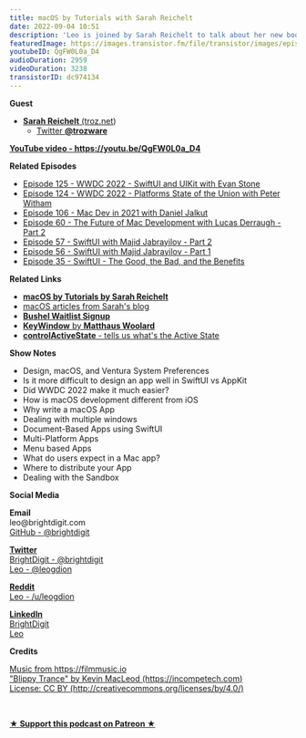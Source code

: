 ```yaml
---
title: macOS by Tutorials with Sarah Reichelt
date: 2022-09-04 10:51
description: 'Leo is joined by Sarah Reichelt to talk about her new book "macOS by Tutorials", SwiftUI on the Mac, recent design changes on macOS, differences with iOS development, Electron and macOS development in general. '
featuredImage: https://images.transistor.fm/file/transistor/images/episode/1012343/full_1662249486-artwork.jpg
youtubeID: QgFW0L0a_D4
audioDuration: 2959
videoDuration: 3238
transistorID: dc974134
---
```

<p><b>Guest</b></p><ul><li>
<a href="https://troz.net"><strong>Sarah Reichelt</strong> (troz.net</a>)<ul><li><a href="https://twitter.com/trozware">Twitter <strong>@trozware</strong></a></li></ul>
</li></ul><p><a href="https://youtu.be/QgFW0L0a_D4"><strong>YouTube video - https://youtu.be/QgFW0L0a_D4</strong></a></p><p><b>Related Episodes</b></p><ul>
<li><a href="https://share.transistor.fm/s/5d79ba10">Episode 125 - WWDC 2022 - SwiftUI and UIKit with Evan Stone</a></li>
<li><a href="https://share.transistor.fm/s/1d2a748c">Episode 124 - WWDC 2022 - Platforms State of the Union with Peter Witham</a></li>
<li><a href="https://share.transistor.fm/s/b9cde87e">Episode 106 - Mac Dev in 2021 with Daniel Jalkut</a></li>
<li><a href="https://share.transistor.fm/s/c73ba3e5">Episode 60 - The Future of Mac Development with Lucas Derraugh - Part 2</a></li>
<li><a href="https://share.transistor.fm/s/dfb18c54">Episode 57 - SwiftUI with Majid Jabrayilov - Part 2</a></li>
<li><a href="https://share.transistor.fm/s/44dc8297">Episode 56 - SwiftUI with Majid Jabrayilov - Part 1</a></li>
<li><a href="https://share.transistor.fm/s/03051561">Episode 35 - SwiftUI - The Good, the Bad, and the Benefits</a></li>
</ul><p><b>Related Links</b></p><ul>
<li><a href="https://www.raywenderlich.com/books/macos-by-tutorials"><strong>macOS by Tutorials by Sarah Reichelt</strong></a></li>
<li><a href="https://troz.net/tags/mac/">macOS articles from Sarah's blog</a></li>
<li><a href="https://getbushel.app"><strong>Bushel Waitlist Signup</strong></a></li>
<li><a href="https://swiftpackageindex.com/hishnash/KeyWindow"><strong>KeyWindow</strong> by <strong>Matthaus Woolard</strong></a></li>
<li><a href="https://developer.apple.com/documentation/swiftui/environmentvalues/controlactivestate"><strong>controlActiveState</strong> - tells us what's the Active State</a></li>
</ul><p><b>Show Notes</b></p><ul>
<li>Design, macOS, and Ventura System Preferences</li>
<li>Is it more difficult to design an app well in SwiftUI vs AppKit</li>
<li>Did WWDC 2022 make it much easier?</li>
<li>How is macOS development different from iOS</li>
<li>Why write a macOS App</li>
<li>Dealing with multiple windows</li>
<li>Document-Based Apps using SwiftUI</li>
<li>Multi-Platform Apps</li>
<li>Menu based Apps</li>
<li>What do users expect in a Mac app?</li>
<li>Where to distribute your App</li>
<li>Dealing with the Sandbox</li>
</ul><p><b>Social Media</b></p><p><strong>Email</strong><br>leo@brightdigit.com<br><a href="https://github.com/brightdigit">GitHub - @brightdigit</a></p><p><a href="https://twitter.com/brightdigit"><strong>Twitter </strong><br>BrightDigit - @brightdigit</a><br><a href="https://twitter.com/leogdion">Leo - @leogdion</a></p><p><a href="https://www.reddit.com/user/leogdion"><strong>Reddit</strong><br>Leo - /u/leogdion</a></p><p><a href="https://www.linkedin.com/company/bright-digit"><strong>LinkedIn</strong><br>BrightDigit</a><br><a href="https://www.linkedin.com/in/leogdion/">Leo</a></p><p><b>Credits</b></p><p><a href="https://filmmusic.io/">Music from https://filmmusic.io</a><br><a href="https://incompetech.com/">"Blippy Trance" by Kevin MacLeod (https://incompetech.com)</a><br><a href="http://creativecommons.org/licenses/by/4.0/">License: CC BY (http://creativecommons.org/licenses/by/4.0/)</a></p><p><br></p><p>
  <strong>
    <a href="https://www.patreon.com/empowerappsshow" rel="payment" title="★ Support this podcast on Patreon ★">★ Support this podcast on Patreon ★</a>
  </strong>
</p>

      